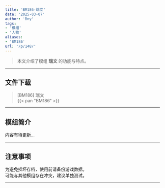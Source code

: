 ```yaml
---
title: 'BM186-瑞文'
date: '2025-03-07'
author: 'Bny'
tags:
- '模组'
- '人物'
aliases:
- 'BM186'
url: '/p/148/'
---
```


> 本文介绍了模组 **瑞文** 的功能与特点。

---

## 文件下载

> [BM186] 瑞文  
{{< pan "BM186" >}}  

---

## 模组简介

>  
内容有待更新...  

---

## 注意事项

>  
为避免损坏存档，使用前请备份游戏数据。  
可能与其他模组存在冲突，建议单独测试。  

---

